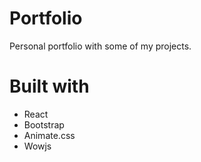 # Portfolio
Personal portfolio with some of my projects.

# Built with

* React
* Bootstrap
* Animate.css
* Wowjs
